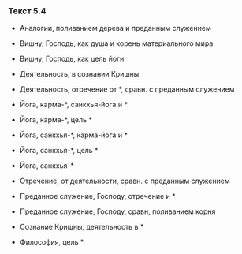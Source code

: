 ### Текст 5.4

- Аналогии, поливанием дерева и преданным служением

- Вишну, Господь, как душа и корень материального мира

- Вишну, Господь, как цель йоги

- Деятельность, в сознании Кришны

- Деятельность, отречение от *, сравн. с преданным служением

- Йога, карма-*, санкхья-йога и *

- Йога, карма-*, цель *

- Йога, санкхья-*, карма-йога и *

- Йога, санкхья-*, цель *

- Йога, санкхья-*

- Отречение, от деятельности, сравн. с преданным служением

- Преданное служение, Господу, отречение и *

- Преданное служение, Господу, сравн, поливанием корня

- Сознание Кришны, деятельность в *

- Философия, цель *
	

